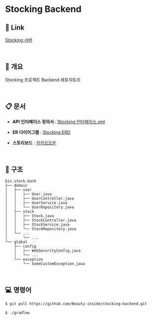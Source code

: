 # Stocking Backend

## 🔗 Link

[Stocking 서버](http://13.209.5.25:8080/)

<br>

## 📃 개요

Stocking 프로젝트 Backend 레포지토리

<br>

## 📋 문서

 - __API 인터페이스 정의서__ : [Stocking 인터페이스.xml](https://docs.google.com/spreadsheets/d/182aLbTaK65A3b54N6PWPdKt8OSbjQdrZvL_DBAccawo/edit?usp=sharing)  

 - __ER 다이어그램__ : [Stocking ERD](https://www.erdcloud.com/d/ZQjY97KMQrEthMPyn)  

 - __스토리보드__ : [카카오오븐](https://ovenapp.io/view/DOhZ6TnDKWFjINtQKjnj2RAulxojOZCb#3QyvB)

<br>

## 🔨 구조

```
bis.stock.back
├── domain
│   ├── user
│   │   ├── User.java
│   │   ├── UserController.java
│   │   ├── UserService.java
│   │   └── UserRepository.java
│   ├── stock
│   │   ├── Stock.java
│   │   ├── StockController.java
│   │   ├── StockService.java
│   │   └── StockRepository.java
│   └── ...
│       └── ...
└── global
    ├── config
    │   ├── WebSecurityConfig.java
    │   └── ...
    └── exception
        └── SomeCustomException.java
```

<br>

## 💻 명령어

```bash
$ git pull https://github.com/Beauty-inside/stocking-backend.git

$ ./gradlew
```

